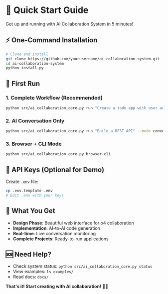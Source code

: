 # 🚀 Quick Start Guide

Get up and running with AI Collaboration System in 5 minutes!

## ⚡ One-Command Installation

```bash
# Clone and install
git clone https://github.com/yourusername/ai-collaboration-system.git
cd ai-collaboration-system
python install.py
```

## 🎯 First Run

### 1. Complete Workflow (Recommended)
```bash
python src/ai_collaboration_core.py run "Create a todo app with user authentication"
```

### 2. AI Conversation Only
```bash
python src/ai_collaboration_core.py run "Build a REST API" --mode conversation
```

### 3. Browser + CLI Mode
```bash
python src/ai_collaboration_core.py browser-cli
```

## 🔑 API Keys (Optional for Demo)

Create `.env` file:
```bash
cp .env.template .env
# Edit .env with your keys
```

## 🎨 What You Get

- **Design Phase**: Beautiful web interface for o4 collaboration
- **Implementation**: AI-to-AI code generation
- **Real-time**: Live conversation monitoring
- **Complete Projects**: Ready-to-run applications

## 🆘 Need Help?

- Check system status: `python src/ai_collaboration_core.py status`
- View examples: `ls examples/`
- Read docs: `docs/`

**That's it! Start creating with AI collaboration!** 🤖✨
